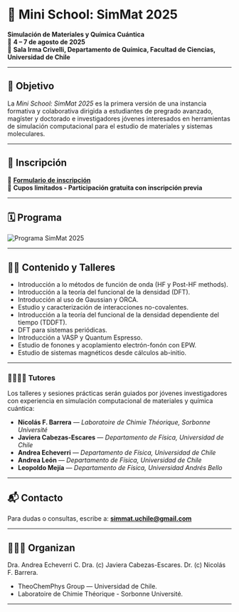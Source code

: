 # 🧪 Mini School: SimMat 2025

**Simulación de Materiales y Química Cuántica**  
📅 **4 – 7 de agosto de 2025**  
📍 **Sala Irma Crivelli, Departamento de Química, Facultad de Ciencias, Universidad de Chile**

---

## 🧭 Objetivo

La *Mini School: SimMat 2025* es la primera versión de una instancia formativa y colaborativa dirigida a estudiantes de pregrado avanzado, magíster y doctorado e investigadores jóvenes interesados en herramientas de simulación computacional para el estudio de materiales y sistemas moleculares.

---

## 📝 Inscripción

🔗 **[Formulario de inscripción](https://docs.google.com/forms/d/e/1FAIpQLScS5EmQjepaPnZ_doQj8db4NRDl2WTf-zp1yhLLy6k1Avg_rg/viewform?usp=header)**  
📌 **Cupos limitados - Participación gratuita con inscripción previa**

---

## 🗓️ Programa

![Programa SimMat 2025](./images/schedule.png)

<!-- Alternativamente puedes usar: -->
<!-- ![Afiche SimMat 2025](./images/poster.png) -->

---

## 👩‍🏫 Contenido y Talleres
- Introducción a lo métodos de función de onda (HF y Post-HF methods).
- Introducción a la teoría del funcional de la densidad (DFT).
- Introducción al uso de Gaussian y ORCA.
- Estudio y caracterización de interacciones no-covalentes.
- Introducción a la teoría del funcional de la densidad dependiente del tiempo (TDDFT).
- DFT para sistemas periódicas.
- Introducción a VASP y Quantum Espresso.
- Estudio de fonones y acoplamiento electrón-fonón con EPW.
- Estudio de sistemas magnéticos desde cálculos ab-initio.

---

### 👨‍🏫👩‍🏫 Tutores

Los talleres y sesiones prácticas serán guiados por jóvenes investigadores con experiencia en simulación computacional de materiales y química cuántica:

- **Nicolás F. Barrera**        — *Laboratoire de Chimie Théorique, Sorbonne Université*  
- **Javiera Cabezas-Escares**   — *Departamento de Física, Universidad de Chile*  
- **Andrea Echeverri**          — *Departamento de Física, Universidad de Chile*  
- **Andrea León**               — *Departamento de Física, Universidad de Chile*  
- **Leopoldo Mejía**            — *Departamento de Física, Universidad Andrés Bello*

---

## 📬 Contacto

Para dudas o consultas, escribe a: **simmat.uchile@gmail.com**

---

## 🧑‍🤝‍🧑 Organizan
Dra. Andrea Echeverri C. 
Dra. (c) Javiera Cabezas-Escares.
Dr. (c) Nicolás F. Barrera.

- TheoChemPhys Group — Universidad de Chile. 
- Laboratoire de Chimie Théorique - Sorbonne Université.
---
